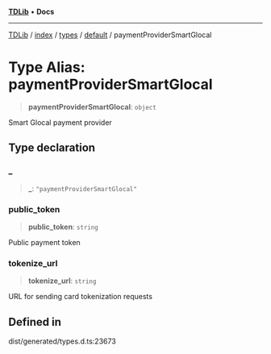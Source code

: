 [**TDLib**](../../../../../../README.md) • **Docs**

***

[TDLib](../../../../../../modules.md) / [index](../../../../../README.md) / [types](../../../README.md) / [default](../README.md) / paymentProviderSmartGlocal

# Type Alias: paymentProviderSmartGlocal

> **paymentProviderSmartGlocal**: `object`

Smart Glocal payment provider

## Type declaration

### \_

> **\_**: `"paymentProviderSmartGlocal"`

### public\_token

> **public\_token**: `string`

Public payment token

### tokenize\_url

> **tokenize\_url**: `string`

URL for sending card tokenization requests

## Defined in

dist/generated/types.d.ts:23673
